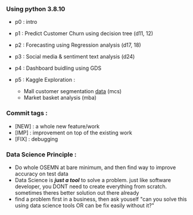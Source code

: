### Using python 3.8.10

- p0 : intro
- p1 : Predict Customer Churn using decision tree (d11, 12)
- p2 : Forecasting using Regression analysis (d17, 18)
- p3 : Social media & sentiment text analysis (d24)
- p4 : Dashboard buidling using GDS
- p5 : Kaggle Exploration :

  - Mall customer segmentation [data](https://www.kaggle.com/vjchoudhary7/customer-segmentation-tutorial-in-python) (mcs)
  - Market basket analysis (mba)

### Commit tags :

- [NEW] : a whole new feature/work
- [IMP] : improvement on top of the existing work
- [FIX] : debugging

### Data Science Principle :

- Do whole OSEMN at bare minimum, and then find way to improve accuracy on test data
- Data Science is **_just a tool_** to solve a problem. just like software developer, you DONT need to create everything from scratch. sometimes theres better solution out there already
- find a problem first in a business, then ask youself "can you solve this using data science tools OR can be fix easily without it?"
